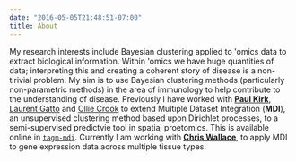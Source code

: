 ```yaml
---
date: "2016-05-05T21:48:51-07:00"
title: About
---
```


My research interests include Bayesian clustering applied to 'omics data to 
extract biological information. Within 'omics we have huge quantities of data; 
interpreting this and creating a coherent story of disease is a non-tirivial 
problem. My aim is to use Bayesian clustering methods (particularly 
non-parametric methods) in the area of immunology to help contribute to the
understanding of disease. Previously I have worked with [**Paul Kirk**](http://www.mrc-bsu.cam.ac.uk/people/in-alphabetical-order/h-to-m/paul-kirk/),
[Laurent Gatto](https://lgatto.github.io/) and [Ollie Crook](https://www.mrc-bsu.cam.ac.uk/people/in-alphabetical-order/a-to-g/oliver-crook/)
to extend Multiple Dataset Integration (**MDI**), an unsupervised clustering 
method based upon Dirichlet processes, to a semi-supervised predictvie tool in 
spatial proetomics. This is available online in 
[`tagm-mdi`](https://github.com/stcolema/tagmmdi). Currently I am working  with 
[**Chris Wallace**](http://chr1swallace.github.io), to apply MDI to gene 
expression data across multiple tissue types.
